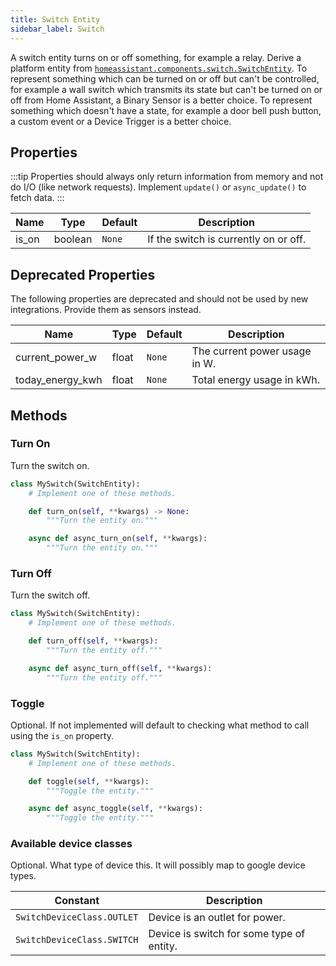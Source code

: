 ```yaml
---
title: Switch Entity
sidebar_label: Switch
---
```


A switch entity turns on or off something, for example a relay. Derive a platform entity from [`homeassistant.components.switch.SwitchEntity`](https://github.com/home-assistant/core/blob/dev/homeassistant/components/switch/__init__.py).
To represent something which can be turned on or off but can't be controlled, for example a wall switch which transmits its state but can't be turned on or off from Home Assistant, a Binary Sensor is a better choice.
To represent something which doesn't have a state, for example a door bell push button, a custom event or a Device Trigger is a better choice.

## Properties

:::tip
Properties should always only return information from memory and not do I/O (like network requests). Implement `update()` or `async_update()` to fetch data.
:::

| Name | Type | Default | Description
| ---- | ---- | ------- | -----------
| is_on | boolean | `None` | If the switch is currently on or off.

## Deprecated Properties

The following properties are deprecated and should not be used by new integrations. Provide them as sensors instead.

Name | Type | Default | Description
| ---- | ---- | ------- | -----------
| current_power_w | float | `None` | The current power usage in W.
| today_energy_kwh | float | `None` | Total energy usage in kWh.

## Methods

### Turn On

Turn the switch on.

```python
class MySwitch(SwitchEntity):
    # Implement one of these methods.

    def turn_on(self, **kwargs) -> None:
        """Turn the entity on."""

    async def async_turn_on(self, **kwargs):
        """Turn the entity on."""
```

### Turn Off

Turn the switch off.

```python
class MySwitch(SwitchEntity):
    # Implement one of these methods.

    def turn_off(self, **kwargs):
        """Turn the entity off."""

    async def async_turn_off(self, **kwargs):
        """Turn the entity off."""
```

### Toggle

Optional. If not implemented will default to checking what method to call using the `is_on` property.

```python
class MySwitch(SwitchEntity):
    # Implement one of these methods.

    def toggle(self, **kwargs):
        """Toggle the entity."""

    async def async_toggle(self, **kwargs):
        """Toggle the entity."""
```

### Available device classes

Optional. What type of device this. It will possibly map to google device types.

| Constant | Description
| ----- | -----------
| `SwitchDeviceClass.OUTLET` | Device is an outlet for power.
| `SwitchDeviceClass.SWITCH` | Device is switch for some type of entity.
